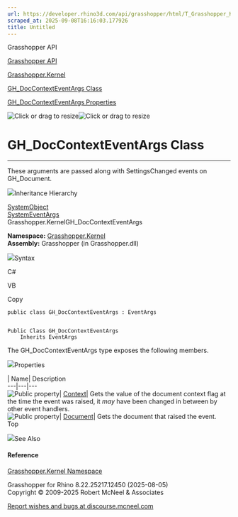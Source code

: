 ```yaml
---
url: https://developer.rhino3d.com/api/grasshopper/html/T_Grasshopper_Kernel_GH_DocContextEventArgs.htm
scraped_at: 2025-09-08T16:16:03.177926
title: Untitled
---
```


Grasshopper API

[Grasshopper API](../html/723c01da-9986-4db2-8f53-6f3a7494df75.htm
"Grasshopper API")

[Grasshopper.Kernel](../html/N_Grasshopper_Kernel.htm "Grasshopper.Kernel")

[GH_DocContextEventArgs
Class](../html/T_Grasshopper_Kernel_GH_DocContextEventArgs.htm
"GH_DocContextEventArgs Class")

[GH_DocContextEventArgs
Properties](../html/Properties_T_Grasshopper_Kernel_GH_DocContextEventArgs.htm
"GH_DocContextEventArgs Properties")

![Click or drag to resize](../icons/TocOpen.gif)![Click or drag to
resize](../icons/TocClose.gif)

# GH_DocContextEventArgs Class  
  
---  
  
These arguments are passed along with SettingsChanged events on GH_Document.

![](../icons/SectionExpanded.png)Inheritance Hierarchy

[SystemObject](https://docs.microsoft.com/dotnet/api/system.object)  
[SystemEventArgs](https://docs.microsoft.com/dotnet/api/system.eventargs)  
Grasshopper.KernelGH_DocContextEventArgs  

**Namespace:** [Grasshopper.Kernel](N_Grasshopper_Kernel.htm)  
**Assembly:** Grasshopper (in Grasshopper.dll)

![](../icons/SectionExpanded.png)Syntax

C#

VB

Copy

    
    
    public class GH_DocContextEventArgs : EventArgs
    
    
    Public Class GH_DocContextEventArgs
    	Inherits EventArgs

The GH_DocContextEventArgs type exposes the following members.

![](../icons/SectionExpanded.png)Properties

| Name| Description  
---|---|---  
![Public property](../icons/pubproperty.gif)|
[Context](P_Grasshopper_Kernel_GH_DocContextEventArgs_Context.htm)|  Gets the
value of the document context flag at the time the event was raised, it _may_
have been changed in between by other event handlers.  
![Public property](../icons/pubproperty.gif)|
[Document](P_Grasshopper_Kernel_GH_DocContextEventArgs_Document.htm)|  Gets
the document that raised the event.  
Top

![](../icons/SectionExpanded.png)See Also

#### Reference

[Grasshopper.Kernel Namespace](N_Grasshopper_Kernel.htm)

Grasshopper for Rhino 8.22.25217.12450 (2025-08-05)  
Copyright © 2009-2025 Robert McNeel & Associates

[Report wishes and bugs at
discourse.mcneel.com](https://discourse.mcneel.com/c/grasshopper)

